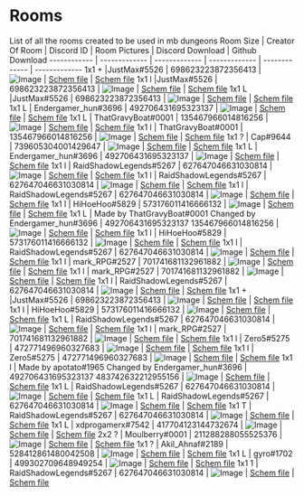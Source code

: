 # Rooms

List of all the rooms created to be used in mb dungeons
Room Size | Creator Of Room | Discord ID | Room Pictures | Discord Download | Github Download
------------ | ------------- | ------------- | ------------- | ------------- | -------------
1x1 + |JustMax#5526 | 698623223872356413 | ![Image](https://cdn.discordapp.com/attachments/822767650450047006/822768969324822548/2021-03-20_10.49.49.png) | [Schem file](https://cdn.discordapp.com/attachments/822767650450047006/822768767196201030/middle2.schem) | [Schem file](https://github.com/RaidShadowLegend/mb-dungeons-rooms-list/blob/f92bd90926d5b6f59bd608fd01879940ee706154/Moulberry%20Room%20Files/middle2.schem)
1x1 l |JustMax#5526 | 698623223872356413 | ![Image](https://media.discordapp.net/attachments/822767650450047006/822776190833655808/2021-03-20_11.18.26.png?width=840&height=473) | [Schem file](https://cdn.discordapp.com/attachments/822767650450047006/824243368577073192/toxic_water_fixed.schem) | [Schem file](https://github.com/RaidShadowLegend/mb-dungeons-rooms-list/blob/f92bd90926d5b6f59bd608fd01879940ee706154/Moulberry%20Room%20Files/toxic_water_fixed.schem)
1x1 L |JustMax#5526 | 698623223872356413 | ![Image](https://images-ext-1.discordapp.net/external/IIDNKcEvX_Wpa_GB1i3WvCrAfYjAfi8qY8X8e9IYHQI/https/i.imgur.com/fRKoEP6h.jpg?width=841&height=473) | [Schem file](https://cdn.discordapp.com/attachments/822767650450047006/822806081297186856/prison.schem) | [Schem file](https://github.com/RaidShadowLegend/mb-dungeons-rooms-list/blob/a2d5aa84e33c38a6db2ca628491a6f0399179019/Moulberry%20Room%20Files/prison.schem)
1x1 L | Endergamer_hun#3696 | 492706431695323137 | ![Image](https://images-ext-2.discordapp.net/external/8FETHQbYIuBvodOLEvRGyb1ZDJ3rIOGH5SktayQDetQ/https/i.imgur.com/SZlD3GOh.jpg?width=841&height=473) | [Schem file](https://cdn.discordapp.com/attachments/822767650450047006/823488942967357470/1-1_SPIDER_CORNER.schem) | [Schem file](https://github.com/RaidShadowLegend/mb-dungeons-rooms-list/blob/173d5a146d6c9de8222914c08ef61c8c723f1595/Moulberry%20Room%20Files/1-1_SPIDER_CORNER.schem)
1x1 L | ThatGravyBoat#0001 | 135467966014816256 | ![Image](https://cdn.discordapp.com/attachments/817318701967081473/834936431649619978/unknown.png) | [Schem file](https://cdn.discordapp.com/attachments/822767650450047006/822783647844401172/1-1corner_caged_chest.schem) | [Schem file](https://github.com/RaidShadowLegend/mb-dungeons-rooms-list/blob/173d5a146d6c9de8222914c08ef61c8c723f1595/Moulberry%20Room%20Files/1-1corner_caged_chest.schem)
1x1 l | ThatGravyBoat#0001 | 135467966014816256 | ![Image](https://media.discordapp.net/attachments/822767650450047006/822798050304983051/2021-03-20_09.15.34.png?width=840&height=473) | [Schem file](https://cdn.discordapp.com/attachments/822767650450047006/822828372429111337/1-1enchanting_cult.schem) | [Schem file](https://github.com/RaidShadowLegend/mb-dungeons-rooms-list/blob/173d5a146d6c9de8222914c08ef61c8c723f1595/Moulberry%20Room%20Files/1-1enchanting_cult.schem)
1x1 ? | Cap#9644 | 739605304001429647 | ![Image](https://media.discordapp.net/attachments/822767650450047006/822914029105840128/2021-03-20_12.02.45.png?width=893&height=473) | [Schem file](https://cdn.discordapp.com/attachments/817318701967081473/834964403840483378/2.schem) | [Schem file](https://github.com/RaidShadowLegend/mb-dungeons-rooms-list/blob/2df17e80d10d55428cbfa820a87213b69df1fd06/Moulberry%20Room%20Files/2.schem)
1x1 L | Endergamer_hun#3696 | 492706431695323137 | ![Image](https://images-ext-2.discordapp.net/external/c-Q7AgX3J-oYw4vR79_Y4mjsMLGrcXASCKZSnvj41cw/https/i.imgur.com/Lf6XBfch.jpg?width=841&height=473) | [Schem file](https://cdn.discordapp.com/attachments/822767650450047006/822923503400517652/tnt_X_room.schem) | [Schem file](https://github.com/RaidShadowLegend/mb-dungeons-rooms-list/blob/2df17e80d10d55428cbfa820a87213b69df1fd06/Moulberry%20Room%20Files/tnt_X_room.schem)
1x1 l | RaidShadowLegends#5267 | 627647046631030814 | ![Image](https://media.discordapp.net/attachments/822767650450047006/822929791854182470/Screenshot_2021-03-21_092736.png?width=842&height=473) | [Schem file](https://cdn.discordapp.com/attachments/822767650450047006/822929767258783774/Dungeon_Room_Mining_Themed.schem) | [Schem file](https://github.com/RaidShadowLegend/mb-dungeons-rooms-list/blob/2df17e80d10d55428cbfa820a87213b69df1fd06/Moulberry%20Room%20Files/Dungeon_Room_Mining_Themed.schem)
1x1 l | RaidShadowLegends#5267 | 627647046631030814 | ![Image](https://media.discordapp.net/attachments/822767650450047006/823391231853068328/unknown.png?width=842&height=473) | [Schem file](https://cdn.discordapp.com/attachments/822767650450047006/823396044368248842/dungeon_room_3.schem) | [Schem file](https://github.com/RaidShadowLegend/mb-dungeons-rooms-list/blob/2df17e80d10d55428cbfa820a87213b69df1fd06/Moulberry%20Room%20Files/dungeon_room_3.schem)
1x1 l | RaidShadowLegends#5267 | 627647046631030814 | ![Image](https://media.discordapp.net/attachments/822767650450047006/823412047744073758/unknown.png?width=842&height=473) | [Schem file](https://cdn.discordapp.com/attachments/822767650450047006/823412029288218674/dungeon_room_4.schem) | [Schem file](https://github.com/RaidShadowLegend/mb-dungeons-rooms-list/blob/2df17e80d10d55428cbfa820a87213b69df1fd06/Moulberry%20Room%20Files/dungeon_room_4.schem)
1x1 l | HiHoeHoo#5829 | 573176011416666132 | ![Image](https://media.discordapp.net/attachments/822767650450047006/823527171309699113/unknown.png?width=819&height=473) | [Schem file](https://cdn.discordapp.com/attachments/822767650450047006/823527244710412298/giantroom.schem) | [Schem file](https://github.com/RaidShadowLegend/mb-dungeons-rooms-list/blob/2df17e80d10d55428cbfa820a87213b69df1fd06/Moulberry%20Room%20Files/giantroom.schem)
1x1 L | Made by ThatGravyBoat#0001 Changed by Endergamer_hun#3696 | 492706431695323137 135467966014816256 | ![Image](https://i.imgur.com/wUH4SbL.png) | [Schem file](https://cdn.discordapp.com/attachments/822767650450047006/823897785014157322/1-1_TREE_CORNER.schem) | [Schem file](https://github.com/RaidShadowLegend/mb-dungeons-rooms-list/blob/2df17e80d10d55428cbfa820a87213b69df1fd06/Moulberry%20Room%20Files/1-1_TREE_CORNER.schem)
1x1 l | HiHoeHoo#5829 | 573176011416666132 | ![Image](https://media.discordapp.net/attachments/822767650450047006/824161940908670976/unknown.png?width=805&height=473) | [Schem file](https://cdn.discordapp.com/attachments/822767650450047006/824161917513105408/libraryroom69420.schem) | [Schem file](https://github.com/RaidShadowLegend/mb-dungeons-rooms-list/blob/b948b824ca8202b1e2860fcf0214e2ad2fbaeacf/Moulberry%20Room%20Files/libraryroom69420.schem)
1x1 l | RaidShadowLegends#5267 | 627647046631030814 | ![Image](https://media.discordapp.net/attachments/822767650450047006/824180142897233920/2021-03-24_20.17.06.png?width=842&height=473) | [Schem file](https://cdn.discordapp.com/attachments/822767650450047006/824180200815329300/dungeon_room_6.schem) | [Schem file](https://github.com/RaidShadowLegend/mb-dungeons-rooms-list/blob/2df17e80d10d55428cbfa820a87213b69df1fd06/Moulberry%20Room%20Files/dungeon_room_6.schem)
1x1 l | mark_RPG#2527 | 701741681132961882 | ![Image](https://media.discordapp.net/attachments/822767650450047006/824197887084068904/Ekranuznemums_35.png?width=895&height=473) | [Schem file](https://cdn.discordapp.com/attachments/822767650450047006/824197965887307776/middle_island2.schem) | [Schem file](https://github.com/RaidShadowLegend/mb-dungeons-rooms-list/blob/2df17e80d10d55428cbfa820a87213b69df1fd06/Moulberry%20Room%20Files/middle_island2.schem)
1x1 l | mark_RPG#2527 | 701741681132961882 | ![Image](https://media.discordapp.net/attachments/822767650450047006/824204032956170251/Ekranuznemums_37.png?width=896&height=473) | [Schem file](https://cdn.discordapp.com/attachments/822767650450047006/824204541137649704/middle_island1.schem) | [Schem file](https://github.com/RaidShadowLegend/mb-dungeons-rooms-list/blob/2df17e80d10d55428cbfa820a87213b69df1fd06/Moulberry%20Room%20Files/middle_island1.schem)
1x1 l | RaidShadowLegends#5267 | 627647046631030814 | ![Image](https://media.discordapp.net/attachments/822767650450047006/824204706011414558/2021-03-24_21.54.04.png?width=842&height=473) | [Schem file](https://cdn.discordapp.com/attachments/822767650450047006/824207553063944222/dungeon_room_7.1.schem) | [Schem file](https://github.com/RaidShadowLegend/mb-dungeons-rooms-list/blob/2df17e80d10d55428cbfa820a87213b69df1fd06/Moulberry%20Room%20Files/dungeon_room_7.1.schem)
1x1 + |JustMax#5526 | 698623223872356413 | ![Image](https://images-ext-2.discordapp.net/external/mHqKc8wZJNV5_HW2f-7S8vtQbUkeKuLVUp3aGE5vi3Q/https/i.imgur.com/S40BHti.png?width=502&height=473) | [Schem file](https://cdn.discordapp.com/attachments/822767650450047006/824559343847735346/libary_a.schem) | [Schem file](https://github.com/RaidShadowLegend/mb-dungeons-rooms-list/blob/2df17e80d10d55428cbfa820a87213b69df1fd06/Moulberry%20Room%20Files/libary_a.schem)
1x1 l | HiHoeHoo#5829 | 573176011416666132 | ![Image](https://media.discordapp.net/attachments/817318701967081473/834944817766596658/unknown.png?width=842&height=473) | [Schem file](https://cdn.discordapp.com/attachments/817318701967081473/834944877057146951/1.schem) | [Schem file](https://github.com/RaidShadowLegend/mb-dungeons-rooms-list/blob/2df17e80d10d55428cbfa820a87213b69df1fd06/Moulberry%20Room%20Files/1.schem)
1x1 L | RaidShadowLegends#5267 | 627647046631030814 | ![Image](https://media.discordapp.net/attachments/822767650450047006/824543706681442314/unknown.png?width=842&height=473) | [Schem file](https://cdn.discordapp.com/attachments/822767650450047006/824543764659699752/monkey_room.schem) | [Schem file](https://github.com/RaidShadowLegend/mb-dungeons-rooms-list/blob/2df17e80d10d55428cbfa820a87213b69df1fd06/Moulberry%20Room%20Files/monkey_room.schem)
1x1 l | mark_RPG#2527 | 701741681132961882 | ![Image](https://media.discordapp.net/attachments/822767650450047006/824555828492632064/Ekranuznemums_41.png?width=899&height=473) | [Schem file](https://cdn.discordapp.com/attachments/822767650450047006/824555894091546624/big_tree.schem) | [Schem file](https://github.com/RaidShadowLegend/mb-dungeons-rooms-list/blob/a2d5aa84e33c38a6db2ca628491a6f0399179019/Moulberry%20Room%20Files/big_tree.schem)
1x1 l | Zero5#5275 | 472771496960327683 | ![Image](https://media.discordapp.net/attachments/822767650450047006/825361994278240276/cave.png?width=1025&height=291) | [Schem file](https://cdn.discordapp.com/attachments/822767650450047006/825361973432156190/cave.schem) | [Schem file](https://github.com/RaidShadowLegend/mb-dungeons-rooms-list/blob/a2d5aa84e33c38a6db2ca628491a6f0399179019/Moulberry%20Room%20Files/cave.schem)
1x1 l | Zero5#5275 | 472771496960327683 | ![Image](https://media.discordapp.net/attachments/822767650450047006/825462153972154368/unknown.png?width=842&height=473) | [Schem file](https://cdn.discordapp.com/attachments/822767650450047006/825462146057895936/prison.schem) | [Schem file](https://github.com/RaidShadowLegend/mb-dungeons-rooms-list/blob/a2d5aa84e33c38a6db2ca628491a6f0399179019/Moulberry%20Room%20Files/jail.schem)
1x1 l | Made by apotato#1965 Changed by Endergamer_hun#3696 | 492706431695323137 483742632212955156  | ![Image](https://media.discordapp.net/attachments/817318701967081473/834948360526888990/unknown.png?width=940&height=473) | [Schem file](https://cdn.discordapp.com/attachments/822767650450047006/826050364678864906/modified_bunker.schem) | [Schem file](https://github.com/RaidShadowLegend/mb-dungeons-rooms-list/blob/a2d5aa84e33c38a6db2ca628491a6f0399179019/Moulberry%20Room%20Files/modified_bunker.schem)
1x1 L | RaidShadowLegends#5267 | 627647046631030814 | ![Image](https://media.discordapp.net/attachments/822767650450047006/827126486800662578/unknown.png?width=851&height=473) | [Schem file](https://cdn.discordapp.com/attachments/822767650450047006/827138175759548416/lava_room_0.1.schem) | [Schem file](https://github.com/RaidShadowLegend/mb-dungeons-rooms-list/blob/a2d5aa84e33c38a6db2ca628491a6f0399179019/Moulberry%20Room%20Files/lava_room_0.1.schem)
1x1 L | RaidShadowLegends#5267 | 627647046631030814 | ![Image](https://media.discordapp.net/attachments/822767650450047006/827408426325639198/unknown.png?width=840&height=473) | [Schem file](https://cdn.discordapp.com/attachments/822767650450047006/827408442447757362/tree_room.schem) | [Schem file](https://github.com/RaidShadowLegend/mb-dungeons-rooms-list/blob/a2d5aa84e33c38a6db2ca628491a6f0399179019/Moulberry%20Room%20Files/tree_room.schem)
1x1 T | RaidShadowLegends#5267 | 627647046631030814 | ![Image](https://media.discordapp.net/attachments/822767650450047006/827810476091899954/unknown.png?width=842&height=473) | [Schem file](https://cdn.discordapp.com/attachments/822767650450047006/827810413906755604/mb_staff_room.schem) | [Schem file](https://github.com/RaidShadowLegend/mb-dungeons-rooms-list/blob/a2d5aa84e33c38a6db2ca628491a6f0399179019/Moulberry%20Room%20Files/mb_staff_room.schem)
1x1 L | xdprogamerx#7542 | 417704123144732674 | ![Image](https://media.discordapp.net/attachments/822767650450047006/827840865413365780/2021-04-03_12.42.33.png?width=840&height=473) | [Schem file](https://cdn.discordapp.com/attachments/822767650450047006/827840775676362803/Pit.schem) | [Schem file](https://github.com/RaidShadowLegend/mb-dungeons-rooms-list/blob/a2d5aa84e33c38a6db2ca628491a6f0399179019/Moulberry%20Room%20Files/Pit.schem)
2x2 ? | Moulberry#0001 | 211288288055525376 | ![Image](https://media.discordapp.net/attachments/817318701967081473/834953415514783744/unknown.png?width=842&height=473) | [Schem file](https://cdn.discordapp.com/attachments/822767650450047006/829654670128840704/2x2_village.schem) | [Schem file](https://github.com/RaidShadowLegend/mb-dungeons-rooms-list/blob/e748bf76bc3aae30c226fa419ed631f9702648a9/Moulberry%20Room%20Files/2x2_village.schem)
1x1 ? | Akil_Ahnaf#2189 | 528412861480042508 | ![Image](https://media.discordapp.net/attachments/817318701967081473/834954066475745350/unknown.png?width=842&height=473) | [Schem file](https://cdn.discordapp.com/attachments/822767650450047006/830104995214524426/moul_berry_dungeons_room_1x1_v2.schem) | [Schem file](https://github.com/RaidShadowLegend/mb-dungeons-rooms-list/blob/a2d5aa84e33c38a6db2ca628491a6f0399179019/Moulberry%20Room%20Files/moul_berry_dungeons_room_1x1_v2.schem)
1x1 L | gyro#1702 | 499302709648949254 | ![Image](https://media.discordapp.net/attachments/822767650450047006/831441261964689478/unknown.png?width=842&height=473) | [Schem file](https://cdn.discordapp.com/attachments/822767650450047006/831441167312224266/room_cake_jail.schem) | [Schem file](https://github.com/RaidShadowLegend/mb-dungeons-rooms-list/blob/a2d5aa84e33c38a6db2ca628491a6f0399179019/Moulberry%20Room%20Files/room_cake_jail.schem)
1x1 1 | RaidShadowLegends#5267 | 627647046631030814 | ![Image](https://media.discordapp.net/attachments/822767650450047006/840148904993357824/unknown.png?width=842&height=473) | [Schem file](https://cdn.discordapp.com/attachments/822767650450047006/840154125308133396/tree_room_3.schem) | [Schem file](https://github.com/RaidShadowLegend/mb-dungeons-rooms-list/blob/e89d099dc23f1d8012d131b97fc500a78f2783ad/Moulberry%20Room%20Files/tree_room_3.schem)
